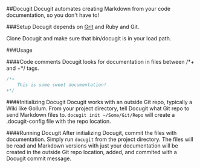 ##Docugit
Docugit automates creating Markdown from your code documentation, so you don't have to!

###Setup
Docugit depends on [Grit](https://github.com/mojombo/grit) and Ruby and Git.

Clone Docugit and make sure that bin/docugit is in your load path.

###Usage

####Code comments
Docugit looks for documentation in files between /\*+ and +\*/ tags.

```javascript
/*+
	This is some sweet documentation!
+*/
````

####Initializing Docugit
Docugit works with an outside Git repo, typically a Wiki like Gollum. From your project directory, 
tell Docugit what Git repo to send Markdown files to. `docugit init ~/Some/Git/Repo` will create a .docugit-config 
file with the repo location.

####Running Docugit
After initializing Docugit, commit the files with documentation. Simply run `docugit` from the project directory. The 
files will be read and Markdown versions with just your documentation will be created in the outside Git repo location, 
added, and commited with a Docugit commit message.